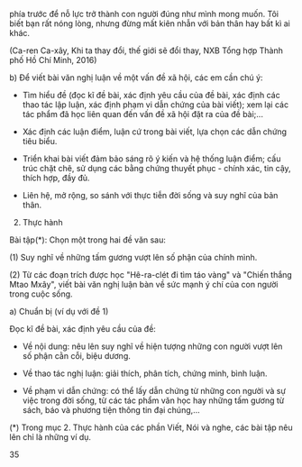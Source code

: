 phía trước để nỗ lực trở thành con người đúng như mình mong muốn. Tôi biết bạn rất nóng lòng, nhưng đừng mất kiên nhẫn với bản thân hay bất kì ai khác.

(Ca-ren Ca-xây, Khi ta thay đổi, thế giới sẽ đổi thay,
NXB Tổng hợp Thành phố Hồ Chí Minh, 2016)

b) Để viết bài văn nghị luận về một vấn đề xã hội, các em cần chú ý:

- Tìm hiểu đề (đọc kĩ đề bài, xác định yêu cầu của đề bài, xác định các thao tác lập luận, xác định phạm vi dẫn chứng của bài viết); xem lại các tác phẩm đã học liên quan đến vấn đề xã hội đặt ra của đề bài;...

- Xác định các luận điểm, luận cứ trong bài viết, lựa chọn các dẫn chứng tiêu biểu.

- Triển khai bài viết đảm bảo sáng rõ ý kiến và hệ thống luận điểm; cấu trúc chặt chẽ, sử dụng các bằng chứng thuyết phục - chính xác, tin cậy, thích hợp, đầy đủ.

- Liên hệ, mở rộng, so sánh với thực tiễn đời sống và suy nghĩ của bản thân.

2. Thực hành

Bài tập(*): Chọn một trong hai đề văn sau:

(1) Suy nghĩ về những tấm gương vượt lên số phận của chính mình.

(2) Từ các đoạn trích được học "Hê-ra-clét đi tìm táo vàng" và "Chiến thắng Mtao Mxây", viết bài văn nghị luận bàn về sức mạnh ý chí của con người trong cuộc sống.

a) Chuẩn bị (ví dụ với đề 1)

Đọc kĩ đề bài, xác định yêu cầu của đề:

- Về nội dung: nêu lên suy nghĩ về hiện tượng những con người vượt lên số phận cằn cỗi, biệu dương.

- Về thao tác nghị luận: giải thích, phân tích, chứng minh, bình luận.

- Về phạm vi dẫn chứng: có thể lấy dẫn chứng từ những con người và sự việc trong đời sống, từ các tác phẩm văn học hay những tấm gương từ sách, báo và phương tiện thông tin đại chúng,...

(*) Trong mục 2. Thực hành của các phần Viết, Nói và nghe, các bài tập nêu lên chỉ là những ví dụ.

35